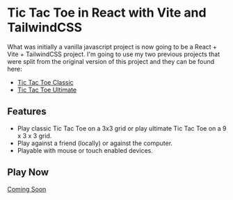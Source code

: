 # Tic Tac Toe in React with Vite and TailwindCSS
What was initially a vanilla javascript project is now going to be a React + Vite + TailwindCSS project. I'm going to use my two previous projects that were split from the original version of this project and they can be found here:
- [Tic Tac Toe Classic](https://github.com/Torvec/tic-tac-toe-ultimate)
- [Tic Tac Toe Ultimate](https://github.com/Torvec/tic-tac-toe-classic)

## Features
- Play classic Tic Tac Toe on a 3x3 grid or play ultimate Tic Tac Toe on a 9 x 3 x 3 grid.
- Play against a friend (locally) or against the computer.
- Playable with mouse or touch enabled devices.

## Play Now

[Coming Soon](https://github.com/Torvec/tic-tac-toe-react)
